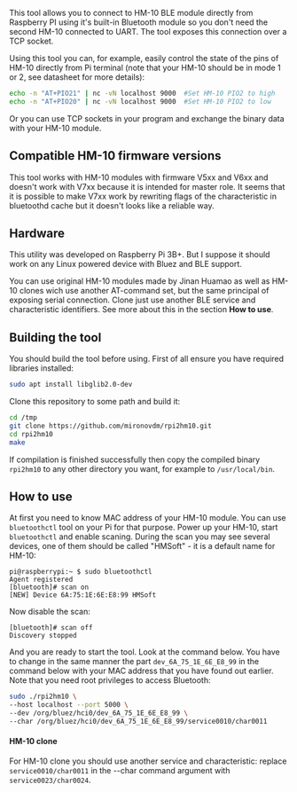 This tool allows you to connect to HM-10 BLE module directly from Raspberry 
PI using it's built-in Bluetooth module so you don't need the second HM-10 
connected to UART. The tool exposes this connection over a TCP socket.

Using this tool you can, for example, easily control the state of the pins 
of HM-10 directly from Pi terminal (note that your HM-10 should be in mode 
1 or 2, see datasheet for more details):

```bash
echo -n "AT+PIO21" | nc -vN localhost 9000  #Set HM-10 PIO2 to high
echo -n "AT+PIO20" | nc -vN localhost 9000  #Set HM-10 PIO2 to low
```

Or you can use TCP sockets in your program and exchange the binary data 
with your HM-10 module.

## Compatible HM-10 firmware versions
This tool works with HM-10 modules with firmware V5xx and V6xx and doesn't work with V7xx 
because it is intended for master role. It seems that it is possible to make 
V7xx work by rewriting flags of the characteristic in bluetoothd cache but it doesn't looks 
like a reliable way.

## Hardware
This utility was developed on Raspberry Pi 3B+. But I suppose it should work 
on any Linux powered device with Bluez and BLE support.

You can use original HM-10 modules made by Jinan Huamao as well as HM-10 clones
wich use another AT-command set, but the same principal of exposing serial 
connection. Clone just use another BLE service and characteristic identifiers. 
See more about this in the section __How to use__.

## Building the tool
You should build the tool before using. First of all ensure you have required libraries installed:
```bash
sudo apt install libglib2.0-dev
```

Clone this repository to some path and build it:
```bash
cd /tmp
git clone https://github.com/mironovdm/rpi2hm10.git
cd rpi2hm10
make
```

If compilation is finished successfully then copy the compiled binary 
`rpi2hm10` to any other directory you want, for example to `/usr/local/bin`.

## How to use
At first you need to know MAC address of your HM-10 module. You can use `bluetoothctl` tool on your Pi for that purpose. Power up your HM-10, start `bluetoothctl` and enable scaning. During the scan you may see several devices, one of them should be called "HMSoft" - it is a default name for HM-10:
```
pi@raspberrypi:~ $ sudo bluetoothctl
Agent registered
[bluetooth]# scan on
[NEW] Device 6A:75:1E:6E:E8:99 HMSoft
```

Now disable the scan:
```
[bluetooth]# scan off
Discovery stopped
```

And you are ready to start the tool. Look at the command below. You have to change in the same manner the part `dev_6A_75_1E_6E_E8_99` in the command below with your MAC address that you have found out earlier. Note that you need root privileges to access Bluetooth:
```bash
sudo ./rpi2hm10 \
--host localhost --port 5000 \
--dev /org/bluez/hci0/dev_6A_75_1E_6E_E8_99 \
--char /org/bluez/hci0/dev_6A_75_1E_6E_E8_99/service0010/char0011
```

#### HM-10 clone
For HM-10 clone you should use another service and characteristic: replace
`service0010/char0011` in the --char command argument with `service0023/char0024`.
